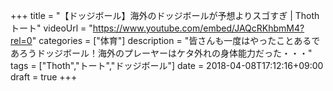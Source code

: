 +++
title =  "【ドッジボール】海外のドッジボールが予想よりスゴすぎ | Thothトート"
videoUrl = "https://www.youtube.com/embed/JAQcRKhbmM4?rel=0"
categories = ["体育"]
description = "皆さんも一度はやったことあるであろうドッジボール！海外のプレーヤーはケタ外れの身体能力だった・・・"
tags = ["Thoth","トート","ドッジボール"]
date = 2018-04-08T17:12:16+09:00
draft = true
+++

